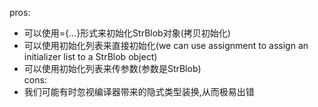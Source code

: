pros:  
  - 可以使用={...}形式来初始化StrBlob对象(拷贝初始化)
  - 可以使用初始化列表来直接初始化(we can use assignment to assign an initializer list to a StrBlob object)
  - 可以使用初始化列表来传参数(参数是StrBlob)  
cons:
  - 我们可能有时忽视编译器带来的隐式类型装换,从而极易出错
